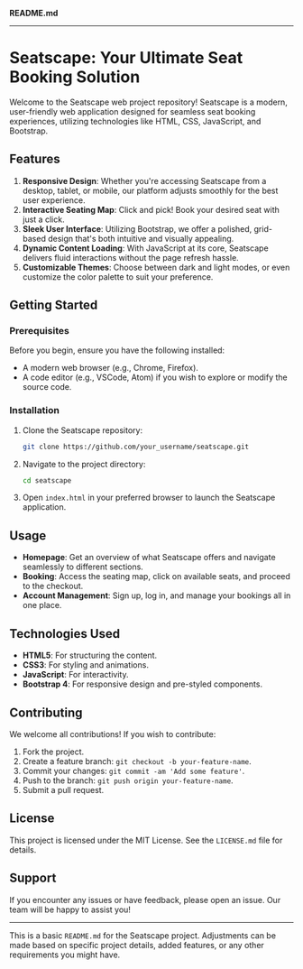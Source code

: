 **README.md**

---

# Seatscape: Your Ultimate Seat Booking Solution

Welcome to the Seatscape web project repository! Seatscape is a modern, user-friendly web application designed for seamless seat booking experiences, utilizing technologies like HTML, CSS, JavaScript, and Bootstrap.

## Features

1. **Responsive Design**: Whether you're accessing Seatscape from a desktop, tablet, or mobile, our platform adjusts smoothly for the best user experience.
2. **Interactive Seating Map**: Click and pick! Book your desired seat with just a click.
3. **Sleek User Interface**: Utilizing Bootstrap, we offer a polished, grid-based design that's both intuitive and visually appealing.
4. **Dynamic Content Loading**: With JavaScript at its core, Seatscape delivers fluid interactions without the page refresh hassle.
5. **Customizable Themes**: Choose between dark and light modes, or even customize the color palette to suit your preference.

## Getting Started

### Prerequisites

Before you begin, ensure you have the following installed:

- A modern web browser (e.g., Chrome, Firefox).
- A code editor (e.g., VSCode, Atom) if you wish to explore or modify the source code.
  
### Installation

1. Clone the Seatscape repository:
   ```bash
   git clone https://github.com/your_username/seatscape.git
   ```
2. Navigate to the project directory:
   ```bash
   cd seatscape
   ```
3. Open `index.html` in your preferred browser to launch the Seatscape application.

## Usage

- **Homepage**: Get an overview of what Seatscape offers and navigate seamlessly to different sections.
- **Booking**: Access the seating map, click on available seats, and proceed to the checkout.
- **Account Management**: Sign up, log in, and manage your bookings all in one place.

## Technologies Used

- **HTML5**: For structuring the content.
- **CSS3**: For styling and animations.
- **JavaScript**: For interactivity.
- **Bootstrap 4**: For responsive design and pre-styled components.

## Contributing

We welcome all contributions! If you wish to contribute:

1. Fork the project.
2. Create a feature branch: `git checkout -b your-feature-name`.
3. Commit your changes: `git commit -am 'Add some feature'`.
4. Push to the branch: `git push origin your-feature-name`.
5. Submit a pull request.

## License

This project is licensed under the MIT License. See the `LICENSE.md` file for details.

## Support

If you encounter any issues or have feedback, please open an issue. Our team will be happy to assist you!

---

This is a basic `README.md` for the Seatscape project. Adjustments can be made based on specific project details, added features, or any other requirements you might have.
